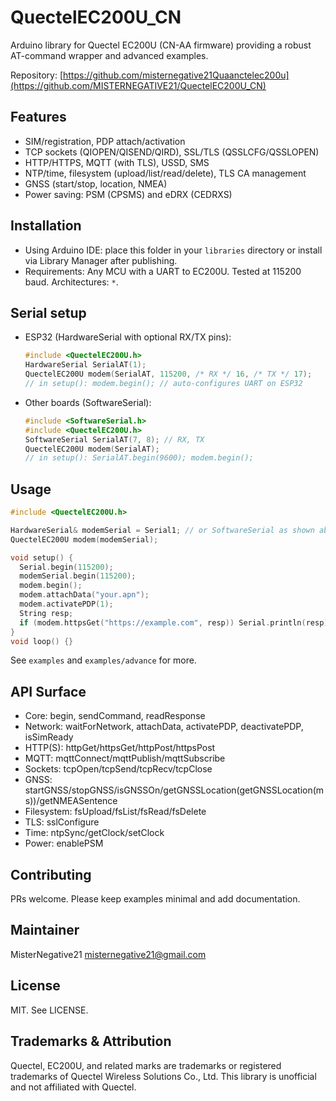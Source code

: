 # QuectelEC200U_CN

Arduino library for Quectel EC200U (CN-AA firmware) providing a robust AT-command wrapper and advanced examples.

Repository: [https://github.com/misternegative21Quaanctelec200u](https://github.com/MISTERNEGATIVE21/QuectelEC200U_CN)

## Features
- SIM/registration, PDP attach/activation
- TCP sockets (QIOPEN/QISEND/QIRD), SSL/TLS (QSSLCFG/QSSLOPEN)
- HTTP/HTTPS, MQTT (with TLS), USSD, SMS
- NTP/time, filesystem (upload/list/read/delete), TLS CA management
- GNSS (start/stop, location, NMEA)
- Power saving: PSM (CPSMS) and eDRX (CEDRXS)

## Installation
- Using Arduino IDE: place this folder in your `libraries` directory or install via Library Manager after publishing.
- Requirements: Any MCU with a UART to EC200U. Tested at 115200 baud. Architectures: `*`.

## Serial setup
- ESP32 (HardwareSerial with optional RX/TX pins):
  ```cpp
  #include <QuectelEC200U.h>
  HardwareSerial SerialAT(1);
  QuectelEC200U modem(SerialAT, 115200, /* RX */ 16, /* TX */ 17);
  // in setup(): modem.begin(); // auto-configures UART on ESP32
  ```
- Other boards (SoftwareSerial):
  ```cpp
  #include <SoftwareSerial.h>
  #include <QuectelEC200U.h>
  SoftwareSerial SerialAT(7, 8); // RX, TX
  QuectelEC200U modem(SerialAT);
  // in setup(): SerialAT.begin(9600); modem.begin();
  ```

## Usage
```cpp
#include <QuectelEC200U.h>

HardwareSerial& modemSerial = Serial1; // or SoftwareSerial as shown above
QuectelEC200U modem(modemSerial);

void setup() {
  Serial.begin(115200);
  modemSerial.begin(115200);
  modem.begin();
  modem.attachData("your.apn");
  modem.activatePDP(1);
  String resp;
  if (modem.httpsGet("https://example.com", resp)) Serial.println(resp);
}
void loop() {}
```

See `examples` and `examples/advance` for more.

## API Surface
- Core: begin, sendCommand, readResponse
- Network: waitForNetwork, attachData, activatePDP, deactivatePDP, isSimReady
- HTTP(S): httpGet/httpsGet/httpPost/httpsPost
- MQTT: mqttConnect/mqttPublish/mqttSubscribe
- Sockets: tcpOpen/tcpSend/tcpRecv/tcpClose
- GNSS: startGNSS/stopGNSS/isGNSSOn/getGNSSLocation(getGNSSLocation(ms))/getNMEASentence
- Filesystem: fsUpload/fsList/fsRead/fsDelete
- TLS: sslConfigure
- Time: ntpSync/getClock/setClock
- Power: enablePSM

## Contributing
PRs welcome. Please keep examples minimal and add documentation.

## Maintainer
MisterNegative21 <misternegative21@gmail.com>

## License
MIT. See LICENSE.

## Trademarks & Attribution
Quectel, EC200U, and related marks are trademarks or registered trademarks of Quectel Wireless Solutions Co., Ltd. This library is unofficial and not affiliated with Quectel.
